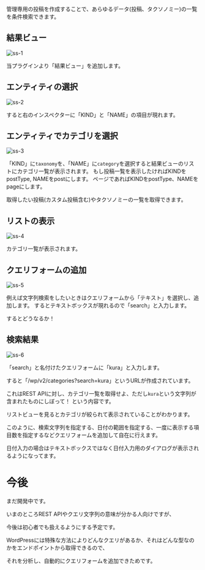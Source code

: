 
管理専用の投稿を作成することで、あらゆるデータ(投稿、タクソノミー)の一覧を条件検索できます。


## 結果ビュー

![ss-1](https://github.com/user-attachments/assets/510de6f3-6ac7-42c5-aab2-b9e1358ea908)

当プラグインより「結果ビュー」を追加します。


## エンティティの選択

![ss-2](https://github.com/user-attachments/assets/3d76aa44-3bc6-4389-95e2-a2b77946e1f0)

すると右のインスペクターに「KIND」と「NAME」の項目が現れます。


## エンティティでカテゴリを選択


![ss-3](https://github.com/user-attachments/assets/ea9dc8be-d91b-485c-9c19-80e360bb30e0)

「KIND」に`taxonomy`を、「NAME」に`category`を選択すると結果ビューのリストにカテゴリ一覧が表示されます。
もし投稿一覧を表示したければKINDをpostType, NAMEをpostにします。
ページであればKINDをpostType、NAMEをpageにします。

取得したい投稿(カスタム投稿含む)やタクソノミーの一覧を取得できます。


## リストの表示

![ss-4](https://github.com/user-attachments/assets/27755fab-9255-4775-9f85-b5e6d0f5f28a)

カテゴリ一覧が表示されます。


## クエリフォームの追加

![ss-5](https://github.com/user-attachments/assets/d4499699-e1f7-4c34-bc93-6646659ec423)

例えば文字列検索をしたいときはクエリフォームから「テキスト」を選択し、追加します。
するとテキストボックスが現れるので「search」と入力します。

するとどうなるか！

## 検索結果

![ss-6](https://github.com/user-attachments/assets/b12fbcb3-e401-4188-bc53-b846efac4957)

「search」と名付けたクエリフォームに「kura」と入力します。

すると「/wp/v2/categories?search=kura」というURLが作成されています。

これはREST APIに対し、カテゴリ一覧を取得せよ、ただし`kura`という文字列が含まれたものにしぼって！
という内容です。

リストビューを見るとカテゴリが絞られて表示されていることがわかります。

このように、検索文字列を指定する、日付の範囲を指定する、一度に表示する項目数を指定するなどクエリフォームを追加して自在に行えます。

日付入力の場合はテキストボックスではなく日付入力用のダイアログが表示されるようになってます。



# 今後

まだ開発中です。

いまのところREST APIやクエリ文字列の意味が分かる人向けですが、

今後は初心者でも扱えるようにする予定です。

WordPressには特殊な方法によりどんなクエリがあるか、それはどんな型なのかをエンドポイントから取得できるので、

それを分析し、自動的にクエリフォームを追加できためです。






